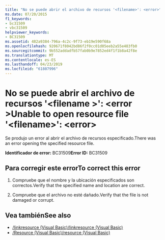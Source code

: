 ```yaml
---
title: "No se puede abrir el archivo de recursos '<filename>': <error>"
ms.date: 07/20/2015
f1_keywords:
- bc31509
- vbc31509
helpviewer_keywords:
- BC31509
ms.assetid: 482a9384-796a-4c2c-9f73-eb19e590f68a
ms.openlocfilehash: 920671f8042bd86f2f0cc01d05eeb2a55e483fb0
ms.sourcegitcommit: 9b552addadfb57fab0b9e7852ed4f1f1b8a42f8e
ms.translationtype: MT
ms.contentlocale: es-ES
ms.lasthandoff: 04/23/2019
ms.locfileid: "61807996"
---
```

# <a name="unable-to-open-resource-file-filename-error"></a><span data-ttu-id="63517-102">No se puede abrir el archivo de recursos '\<filename >': \<error ></span><span class="sxs-lookup"><span data-stu-id="63517-102">Unable to open resource file '\<filename>': \<error></span></span>
<span data-ttu-id="63517-103">Se produjo un error al abrir el archivo de recursos especificado.</span><span class="sxs-lookup"><span data-stu-id="63517-103">There was an error opening the specified resource file.</span></span>  
  
 <span data-ttu-id="63517-104">**Identificador de error:** BC31509</span><span class="sxs-lookup"><span data-stu-id="63517-104">**Error ID:** BC31509</span></span>  
  
## <a name="to-correct-this-error"></a><span data-ttu-id="63517-105">Para corregir este error</span><span class="sxs-lookup"><span data-stu-id="63517-105">To correct this error</span></span>  
  
1. <span data-ttu-id="63517-106">Compruebe que el nombre y la ubicación especificados son correctos.</span><span class="sxs-lookup"><span data-stu-id="63517-106">Verify that the specified name and location are correct.</span></span>  
  
2. <span data-ttu-id="63517-107">Compruebe que el archivo no esté dañado.</span><span class="sxs-lookup"><span data-stu-id="63517-107">Verify that the file is not damaged or corrupt.</span></span>  
  
## <a name="see-also"></a><span data-ttu-id="63517-108">Vea también</span><span class="sxs-lookup"><span data-stu-id="63517-108">See also</span></span>

- [<span data-ttu-id="63517-109">/linkresource (Visual Basic)</span><span class="sxs-lookup"><span data-stu-id="63517-109">/linkresource (Visual Basic)</span></span>](../../visual-basic/reference/command-line-compiler/linkresource.md)
- [<span data-ttu-id="63517-110">/Resource (Visual Basic)</span><span class="sxs-lookup"><span data-stu-id="63517-110">/resource (Visual Basic)</span></span>](../../visual-basic/reference/command-line-compiler/resource.md)
